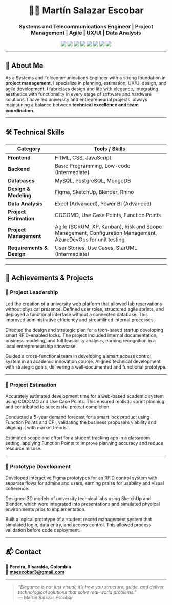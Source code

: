 <h1 align="center">👨‍💻 Martín Salazar Escobar</h1>
<h3 align="center">Systems and Telecommunications Engineer | Project Management | Agile | UX/UI | Data Analysis</h3>

<p align="center">
  <img src="https://img.shields.io/badge/HTML5-E34F26?style=flat&logo=html5&logoColor=white"/>
  <img src="https://img.shields.io/badge/CSS3-1572B6?style=flat&logo=css3&logoColor=white"/>
  <img src="https://img.shields.io/badge/JavaScript-F7DF1E?style=flat&logo=javascript&logoColor=black"/>
  <img src="https://img.shields.io/badge/PowerBI-F2C811?style=flat&logo=powerbi&logoColor=black"/>
  <img src="https://img.shields.io/badge/MySQL-4479A1?style=flat&logo=mysql&logoColor=white"/>
  <img src="https://img.shields.io/badge/PostgreSQL-336791?style=flat&logo=postgresql&logoColor=white"/>
  <img src="https://img.shields.io/badge/MongoDB-47A248?style=flat&logo=mongodb&logoColor=white"/>
  <img src="https://img.shields.io/badge/SketchUp-005F9E?style=flat&logo=sketchup&logoColor=white"/>
</p>

---

## 🧠 About Me

As a Systems and Telecommunications Engineer with a strong foundation in **project management**, I specialize in planning, estimation, UX/UI design, and agile development. I fabriclaes design and life with elegance, integrating aesthetics with functionality in every stage of software and hardware solutions. I have led university and entrepreneurial projects, always maintaining a balance between **technical excellence and team coordination**.

---

## 🛠️ Technical Skills

| Category                 | Tools / Skills                                                                 |
|--------------------------|---------------------------------------------------------------------------------|
| **Frontend**             | HTML, CSS, JavaScript                                                           |
| **Backend**              | Basic Programming, Low-code (Intermediate)                                     |
| **Databases**            | MySQL, PostgreSQL, MongoDB                                                     |
| **Design & Modeling**    | Figma, SketchUp, Blender, Rhino                                                |
| **Data Analysis**        | Excel (Advanced), Power BI (Advanced)                                          |
| **Project Estimation**   | COCOMO, Use Case Points, Function Points                                       |
| **Project Management**   | Agile (SCRUM, XP, Kanban), Risk and Scope Management, Configuration Management, AzureDevOps for unit testing |
| **Requirements & Design**| User Stories, Use Cases, StarUML (Intermediate)                                |

---

## 📌 Achievements & Projects

### 🧭 Project Leadership

Led the creation of a university web platform that allowed lab reservations without physical presence. Defined user roles, structured agile sprints, and deployed a functional interface without a connected database. This improved administrative efficiency and streamlined internal processes.

Directed the design and strategic plan for a tech-based startup developing smart RFID-enabled locks. The project included internal documentation, business modeling, and full feasibility analysis, earning recognition in a local entrepreneurship showcase.

Guided a cross-functional team in developing a smart access control system in an academic innovation course. Aligned technical development with strategic goals, delivering a well-documented and functional prototype.

---

### 🧮 Project Estimation

Accurately estimated development time for a web-based academic system using COCOMO and Use Case Points. This ensured realistic sprint planning and contributed to successful project completion.

Conducted a 5-year demand forecast for a smart lock product using Function Points and CPI, validating the business proposal’s viability and aligning it with market trends.

Estimated scope and effort for a student tracking app in a classroom setting, applying Function Points to improve planning accuracy and reduce resource misuse.

---

### 🧪 Prototype Development

Developed interactive Figma prototypes for an RFID control system with separate flows for admins and users, earning praise for usability and visual coherence.

Designed 3D models of university technical labs using SketchUp and Blender, which were integrated into presentations and simulated physical environments prior to implementation.

Built a logical prototype of a student record management system that simulated login, data entry, and access control. This allowed process validation before code deployment.

---

## 📬 Contact

📍 **Pereira, Risaralda, Colombia**  
📧 **msescobar3@gmail.com**

---

> _“Elegance is not just visual; it’s how you structure, guide, and deliver technological solutions that solve real-world problems.”_  
> — Martín Salazar Escobar

